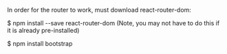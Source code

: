 In order for the router to work, must download react-router-dom:

$ npm install --save react-router-dom
(Note, you may not have to do this if it is already pre-installed)

$ npm install bootstrap
